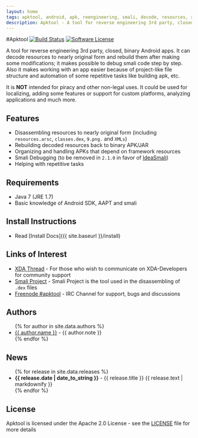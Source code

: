 ```yaml
---
layout: home
tags: apktool, android, apk, reengineering, smali, decode, resources, xml, resources.arsc, AndroidManifest, classes.dex
description: Apktool - A tool for reverse engineering 3rd party, closed, binary Android apps. It can decode resources to nearly original form and rebuild them after making some modifications
---
```

#Apktool [![Build Status](https://travis-ci.org/iBotPeaches/Apktool.svg?branch=master)](https://travis-ci.org/iBotPeaches/Apktool) [![Software License](https://img.shields.io/badge/license-Apache%202.0-brightgreen.svg)](https://github.com/iBotPeaches/Apktool/blob/master/LICENSE)

A tool for reverse engineering 3rd party, closed, binary Android apps. It can decode resources to nearly original form and rebuild them after making some modifications; it makes possible to debug smali code step by step. Also it makes working with an app easier because of project-like file structure and automation of some repetitive tasks like building apk, etc.

It is **NOT** intended for piracy and other non-legal uses. It could be used for localizing, adding some features or support for custom platforms, analyzing applications and much more.

## Features
 * Disassembling resources to nearly original form (including `resources.arsc`, `classes.dex`, `9.png.` and `XMLs`)
 * Rebuilding decoded resources back to binary APK/JAR
 * Organizing and handling APKs that depend on framework resources
 * Smali Debugging (to be removed in `2.1.0` in favor of [IdeaSmali](https://github.com/JesusFreke/smali/wiki/smalidea))
 * Helping with repetitive tasks

## Requirements
 * Java 7 (JRE 1.7)
 * Basic knowledge of Android SDK, AAPT and smali

## Install Instructions
 * Read [Install Docs]({{ site.baseurl }}/install)
 
## Links of Interest
 * [XDA Thread](http://forum.xda-developers.com/showthread.php?t=1755243) - For those who wish to communicate on XDA-Developers for community support
 * [Smali Project](https://github.com/JesusFreke/smali) - Smali Project is the tool used in the disassembling of `.dex` files
 * [Freenode #apktool](http://webchat.freenode.net/?channels=apktool) - IRC Channel for support, bugs and discussions

## Authors
<ul>
  {% for author in site.data.authors %}
    <li><a href="https://github.com/{{ author.github }}">{{ author.name }}</a> - {{ author.note }}</li>
  {% endfor %}
</ul>

## News
<ul>
  {% for release in site.data.releases %}
   <li><strong>{{ release.date | date_to_string }}</strong> - {{ release.title }} {{ release.text | markdownify }} </li>
  {% endfor %}
</ul>

## License
Apktool is licensed under the Apache 2.0 License - see the [LICENSE](https://github.com/iBotPeaches/Apktool/blob/master/LICENSE) file for more details